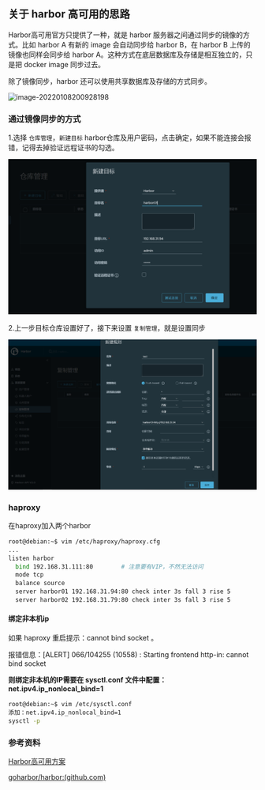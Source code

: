 <!--
 * @Description:
 * @Author: 焦国峰
 * @Github: https://github.com/clement-jiao
 * @Date: 2022-01-08 17:56:44
 * @LastEditors: clement-jiao
 * @LastEditTime: 2022-01-08 18:03:59
-->
## 关于 harbor 高可用的思路
Harbor高可用官方只提供了一种，就是 harbor 服务器之间通过同步的镜像的方式。比如 harbor A 有新的 image 会自动同步给 harbor B，在 harbor B 上传的镜像也同样会同步给 harbor A。这种方式在底层数据库及存储是相互独立的，只是把 docker image 同步过去。

除了镜像同步，harbor 还可以使用共享数据库及存储的方式同步。

![image-20220108200928198](.\._images\harbor_HA\image-20220108200928198.png)

### 通过镜像同步的方式
1.选择 `仓库管理`，`新建目标` harbor仓库及用户密码，点击确定，如果不能连接会报错，记得去掉验证远程证书的勾选。

![image-20220108181344198](._images/harbor_HA/image-20220108181250245.png)

2.上一步目标仓库设置好了，接下来设置 `复制管理`，就是设置同步

![image-20220108200526736](._images/harbor_HA/image-20220108200526736.png)

### haproxy
在haproxy加入两个harbor

```bash
root@debian:~$ vim /etc/haproxy/haproxy.cfg
...
listen harbor
  bind 192.168.31.111:80		# 注意要有VIP，不然无法访问
  mode tcp
  balance source
  server harbor01 192.168.31.94:80 check inter 3s fall 3 rise 5
  server harbor02 192.168.31.79:80 check inter 3s fall 3 rise 5
```

#### 绑定非本机ip

如果 haproxy 重启提示：cannot bind socket 。

报错信息：[ALERT] 066/104255 (10558) : Starting frontend http-in: cannot bind socket

**则绑定非本机的IP需要在 sysctl.conf 文件中配置： net.ipv4.ip_nonlocal_bind=1**

```bash
root@debian:~$ vim /etc/sysctl.conf
添加：net.ipv4.ip_nonlocal_bind=1
sysctl -p
```



### 参考资料

[Harbor高可用方案](https://blog.csdn.net/tom_fans/article/details/107556170)

[goharbor/harbor:(github.com)](https://github.com/goharbor/harbor)
